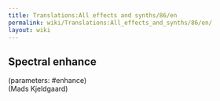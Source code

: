 ```yaml
---
title: Translations:All effects and synths/86/en
permalink: wiki/Translations:All_effects_and_synths/86/en/
layout: wiki
---
```


## Spectral enhance

(parameters: \#enhance)  
(Mads Kjeldgaard)

